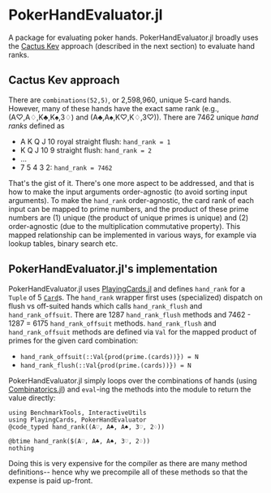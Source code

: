 # PokerHandEvaluator.jl

A package for evaluating poker hands. PokerHandEvaluator.jl broadly uses the [Cactus Kev](http://suffe.cool/poker/evaluator.html) approach (described in the next section) to evaluate hand ranks.

## Cactus Kev approach

There are `combinations(52,5)`, or 2,598,960, unique 5-card hands. However, many of these hands have the exact same rank (e.g., (A♡,A♢,K♣,K♠,3♢) and (A♣,A♠,K♡,K♢,3♡)). There are 7462 unique _hand ranks_ defined as

 - A K Q J 10 royal straight flush: `hand_rank = 1`
 - K Q J 10 9 straight flush: `hand_rank = 2`
 - ...
 - 7 5 4 3 2: `hand_rank = 7462`

That's the gist of it. There's one more aspect to be addressed, and that is how to make the input arguments order-agnostic (to avoid sorting input arguments). To make the `hand_rank` order-agnostic, the card rank of each input can be mapped to prime numbers, and the product of these prime numbers are (1) unique (the product of unique primes is unique) and (2) order-agnostic (due to the multiplication commutative property). This mapped relationship can be implemented in various ways, for example via lookup tables, binary search etc.

## PokerHandEvaluator.jl's implementation

PokerHandEvaluator.jl uses [PlayingCards.jl](https://github.com/charleskawczynski/PlayingCards.jl) and defines `hand_rank` for a `Tuple` of 5 [`Card`](https://github.com/charleskawczynski/PlayingCards.jl#cards)s. The `hand_rank` wrapper first uses (specialized) dispatch on flush vs off-suited hands which calls `hand_rank_flush` and `hand_rank_offsuit`. There are 1287 `hand_rank_flush` methods and 7462 - 1287 = 6175 `hand_rank_offsuit` methods. `hand_rank_flush` and `hand_rank_offsuit` methods are defined via `Val` for the mapped product of primes for the given card combination:

 - `hand_rank_offsuit(::Val{prod(prime.(cards))}) = N`
 - `hand_rank_flush(::Val{prod(prime.(cards))}) = N`

PokerHandEvaluator.jl simply loops over the combinations of hands (using [Combinatorics.jl](https://github.com/JuliaMath/Combinatorics.jl)) and `eval`-ing the methods into the module to return the value directly:

```@example perf
using BenchmarkTools, InteractiveUtils
using PlayingCards, PokerHandEvaluator
@code_typed hand_rank((A♡, A♣, A♠, 3♡, 2♢))
```

```@example perf
@btime hand_rank($(A♡, A♣, A♠, 3♡, 2♢))
nothing
```

Doing this is very expensive for the compiler as there are many method definitions-- hence why we precompile all of these methods so that the expense is paid up-front.
